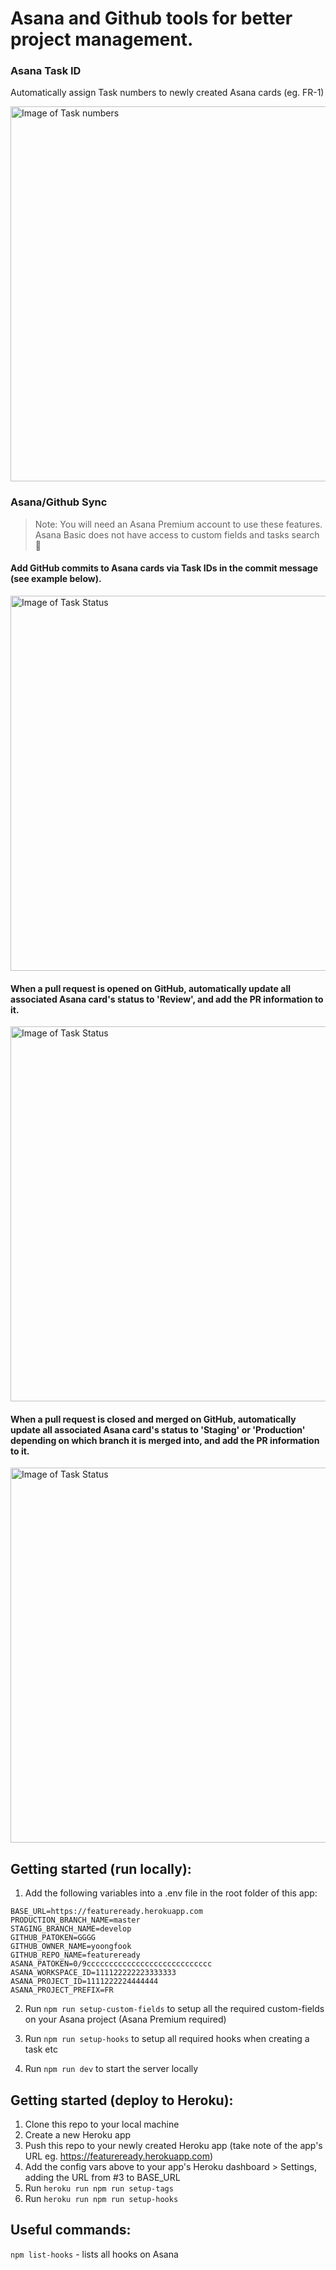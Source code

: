 # Asana and Github tools for better project management.

### Asana Task ID

Automatically assign Task numbers to newly created Asana cards (eg. FR-1)

<img src="https://res.cloudinary.com/beaconmaker/image/upload/v1551416831/2019-03-01_16.06.07_uy4u8s.gif" alt="Image of Task numbers" width="600" />

### Asana/Github Sync

> Note: You will need an Asana Premium account to use these features. Asana Basic does not have access to custom fields and tasks search 😤

#### Add GitHub commits to Asana cards via Task IDs in the commit message (see example below).

<img src="https://res.cloudinary.com/beaconmaker/image/upload/v1552027610/Screen_Shot_2019-03-08_at_5.39.09_pm_yggqoq.png" alt="Image of Task Status" width="600" />

#### When a pull request is opened on GitHub, automatically update all associated Asana card's status to 'Review', and add the PR information to it.

<img src="https://res.cloudinary.com/beaconmaker/image/upload/v1552043810/Screen_Shot_2019-03-08_at_9.31.40_pm_ecjrai.png" alt="Image of Task Status" width="600" />

#### When a pull request is closed and merged on GitHub, automatically update all associated Asana card's status to 'Staging' or 'Production' depending on which branch it is merged into, and add the PR information to it.

<img src="https://res.cloudinary.com/beaconmaker/image/upload/v1552043810/Screen_Shot_2019-03-08_at_10.14.11_pm_jsegvr.png" alt="Image of Task Status" width="600" />

## Getting started (run locally):

1. Add the following variables into a .env file in the root folder of this app:

```
BASE_URL=https://featureready.herokuapp.com
PRODUCTION_BRANCH_NAME=master
STAGING_BRANCH_NAME=develop
GITHUB_PATOKEN=GGGG
GITHUB_OWNER_NAME=yoongfook
GITHUB_REPO_NAME=featureready
ASANA_PATOKEN=0/9cccccccccccccccccccccccccccc
ASANA_WORKSPACE_ID=111122222223333333
ASANA_PROJECT_ID=1111222224444444
ASANA_PROJECT_PREFIX=FR
```

2. Run `npm run setup-custom-fields` to setup all the required custom-fields on your Asana project (Asana Premium required)

3. Run `npm run setup-hooks` to setup all required hooks when creating a task etc

4. Run `npm run dev` to start the server locally

## Getting started (deploy to Heroku):

1. Clone this repo to your local machine
2. Create a new Heroku app
3. Push this repo to your newly created Heroku app (take note of the app's URL eg. https://featureready.herokuapp.com)
4. Add the config vars above to your app's Heroku dashboard > Settings, adding the URL from #3 to BASE_URL
5. Run `heroku run npm run setup-tags`
6. Run `heroku run npm run setup-hooks`

## Useful commands:

`npm list-hooks` - lists all hooks on Asana
